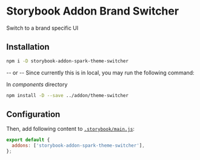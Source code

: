 # Storybook Addon Brand Switcher

Switch to a brand specific UI

## Installation

```sh
npm i -D storybook-addon-spark-theme-switcher
```

-- or --
Since currently this is in local, you may run the following command:

In *components* directory

```sh
npm install -D --save ../addon/theme-switcher
```

## Configuration

Then, add following content to [`.storybook/main.js`](https://storybook.js.org/docs/react/configure/overview#configure-your-storybook-project):

```js
export default {
  addons: ['storybook-addon-spark-theme-switcher'],
};
```
